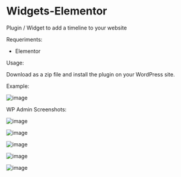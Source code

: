 # Widgets-Elementor

Plugin / Widget to add a timeline to your website

Requeriments:

- Elementor

Usage:

Download as a zip file and install the plugin on your WordPress site.

Example: 

![image](https://github.com/eduardvives74/Widgets-Elementor/assets/53199304/9a0af5f6-ffa3-4335-876c-d230f066edb5)

WP Admin Screenshots:

![image](https://github.com/eduardvives74/Widgets-Elementor/assets/53199304/fe09b3e0-43c4-4ced-82ff-1bf94e02f1e1)

![image](https://github.com/eduardvives74/Widgets-Elementor/assets/53199304/2fa2153c-7b68-48e5-98b6-aadcca18ddd1)

![image](https://github.com/eduardvives74/Widgets-Elementor/assets/53199304/a82ee637-33cd-4579-b277-3194bf9911fb)

![image](https://github.com/eduardvives74/Widgets-Elementor/assets/53199304/72bce9a6-1b5a-4deb-a09a-b138a1629641)

![image](https://github.com/eduardvives74/Widgets-Elementor/assets/53199304/b67f6b87-0a8b-492e-8956-de1a18b9b1e8)
